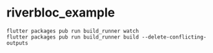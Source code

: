 # riverbloc_example

```
flutter packages pub run build_runner watch
flutter packages pub run build_runner build --delete-conflicting-outputs
```
